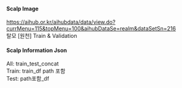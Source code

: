#### Scalp Image  
https://aihub.or.kr/aihubdata/data/view.do?currMenu=115&topMenu=100&aihubDataSe=realm&dataSetSn=216  
탈모 [원천] Train & Validation  

#### Scalp Information Json  
All: train_test_concat  
Train: train_df path 포함  
Test: path포함_df  



